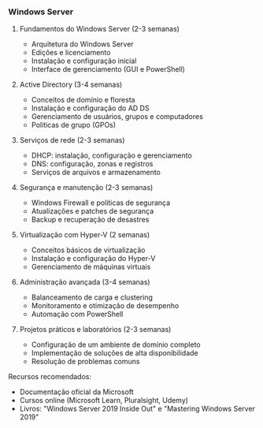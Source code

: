 ### Windows Server

1. Fundamentos do Windows Server (2-3 semanas)
   - Arquitetura do Windows Server
   - Edições e licenciamento
   - Instalação e configuração inicial
   - Interface de gerenciamento (GUI e PowerShell)

2. Active Directory (3-4 semanas)
   - Conceitos de domínio e floresta
   - Instalação e configuração do AD DS
   - Gerenciamento de usuários, grupos e computadores
   - Políticas de grupo (GPOs)

3. Serviços de rede (2-3 semanas)
   - DHCP: instalação, configuração e gerenciamento
   - DNS: configuração, zonas e registros
   - Serviços de arquivos e armazenamento

4. Segurança e manutenção (2-3 semanas)
   - Windows Firewall e políticas de segurança
   - Atualizações e patches de segurança
   - Backup e recuperação de desastres

5. Virtualização com Hyper-V (2 semanas)
   - Conceitos básicos de virtualização
   - Instalação e configuração do Hyper-V
   - Gerenciamento de máquinas virtuais

6. Administração avançada (3-4 semanas)
   - Balanceamento de carga e clustering
   - Monitoramento e otimização de desempenho
   - Automação com PowerShell

7. Projetos práticos e laboratórios (2-3 semanas)
   - Configuração de um ambiente de domínio completo
   - Implementação de soluções de alta disponibilidade
   - Resolução de problemas comuns

Recursos recomendados:

- Documentação oficial da Microsoft
- Cursos online (Microsoft Learn, Pluralsight, Udemy)
- Livros: "Windows Server 2019 Inside Out" e "Mastering Windows Server 2019"
